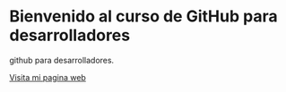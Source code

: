 # Bienvenido al curso de GitHub para desarrolladores

github para desarrolladores.

[Visita mi pagina web](https://tecnocomp.com.ni/)
